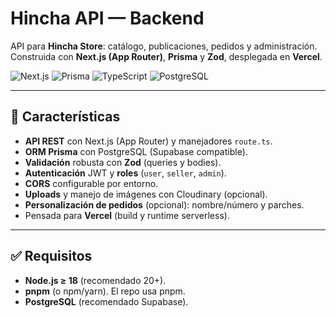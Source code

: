# Hincha API — Backend

API para **Hincha Store**: catálogo, publicaciones, pedidos y administración.  
Construida con **Next.js (App Router)**, **Prisma** y **Zod**, desplegada en **Vercel**.

<p align="left">
  <img alt="Next.js" src="https://img.shields.io/badge/Next.js-15+-000000?logo=next.js&logoColor=fff" />
  <img alt="Prisma"  src="https://img.shields.io/badge/Prisma-ORM-2D3748?logo=prisma&logoColor=fff" />
  <img alt="TypeScript" src="https://img.shields.io/badge/TypeScript-5+-3178C6?logo=typescript&logoColor=fff" />
  <img alt="PostgreSQL" src="https://img.shields.io/badge/PostgreSQL-Supabase-336791?logo=postgresql&logoColor=fff" />
</p>

---

## 🚀 Características

- **API REST** con Next.js (App Router) y manejadores `route.ts`.
- **ORM Prisma** con PostgreSQL (Supabase compatible).
- **Validación** robusta con **Zod** (queries y bodies).
- **Autenticación** JWT y **roles** (`user`, `seller`, `admin`).
- **CORS** configurable por entorno.
- **Uploads** y manejo de imágenes con Cloudinary (opcional).
- **Personalización de pedidos** (opcional): nombre/número y parches.
- Pensada para **Vercel** (build y runtime serverless).


---

## ✅ Requisitos

- **Node.js ≥ 18** (recomendado 20+).
- **pnpm** (o npm/yarn). El repo usa pnpm.
- **PostgreSQL** (recomendado Supabase).
